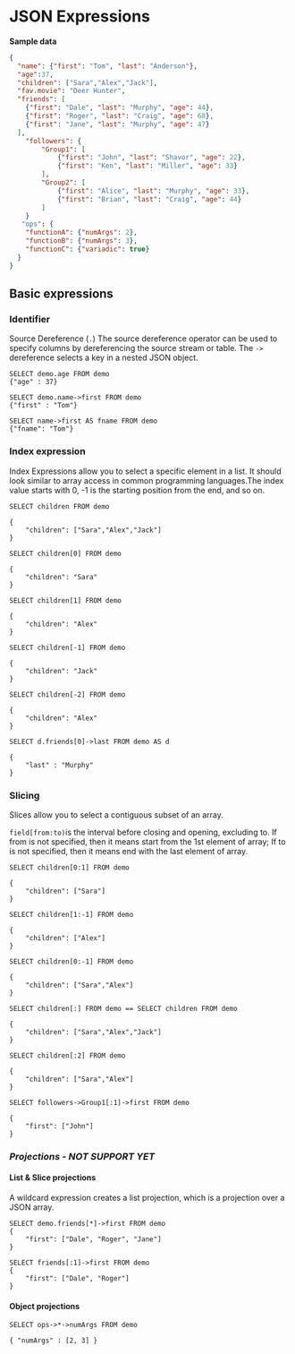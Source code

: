 # JSON Expressions

**Sample data**

```json
{
  "name": {"first": "Tom", "last": "Anderson"},
  "age":37,
  "children": ["Sara","Alex","Jack"],
  "fav.movie": "Deer Hunter",
  "friends": [
    {"first": "Dale", "last": "Murphy", "age": 44},
    {"first": "Roger", "last": "Craig", "age": 68},
    {"first": "Jane", "last": "Murphy", "age": 47}
  ],
    "followers": {
        "Group1": [
		    {"first": "John", "last": "Shavor", "age": 22},
		    {"first": "Ken", "last": "Miller", "age": 33}
        ],
        "Group2": [
            {"first": "Alice", "last": "Murphy", "age": 33},
		    {"first": "Brian", "last": "Craig", "age": 44}
        ]
    }
   "ops": {
   	"functionA": {"numArgs": 2},
    "functionB": {"numArgs": 3},
    "functionC": {"variadic": true}
  }
}
```

## Basic expressions

### Identifier 

Source Dereference (`.`) The source dereference operator can be used to specify columns by dereferencing the source stream or table. The ``->`` dereference selects a key in a nested JSON object.

```
SELECT demo.age FROM demo
{"age" : 37}
```



```
SELECT demo.name->first FROM demo
{"first" : "Tom"}
```



```
SELECT name->first AS fname FROM demo
{"fname": "Tom"}
```

### Index expression

Index Expressions allow you to select a specific element in a list. It should look similar to array access in common programming languages.The index value starts with 0, -1 is the starting position from the end, and so on.

```
SELECT children FROM demo

{
    "children": ["Sara","Alex","Jack"]
}
```



```
SELECT children[0] FROM demo

{
    "children": "Sara"
}

SELECT children[1] FROM demo

{
    "children": "Alex"
}

SELECT children[-1] FROM demo

{
    "children": "Jack"
}

SELECT children[-2] FROM demo

{
    "children": "Alex"
}

SELECT d.friends[0]->last FROM demo AS d

{
    "last" : "Murphy"
}
```

### Slicing

Slices allow you to select a contiguous subset of an array. 

``field[from:to)``is the interval before closing and opening, excluding to. If from is not specified, then it means start from the 1st element of array; If to is not specified, then it means end with the last element of array.

```
SELECT children[0:1] FROM demo

{
    "children": ["Sara"]
}

SELECT children[1:-1] FROM demo

{
    "children": ["Alex"]
}

SELECT children[0:-1] FROM demo

{
    "children": ["Sara","Alex"]
}
```



```
SELECT children[:] FROM demo == SELECT children FROM demo

{
    "children": ["Sara","Alex","Jack"]
}
```



```
SELECT children[:2] FROM demo

{
    "children": ["Sara","Alex"]
}
```



```
SELECT followers->Group1[:1]->first FROM demo

{
    "first": ["John"]
}
```



### *Projections* - *NOT SUPPORT YET*

#### List & Slice projections

A wildcard expression creates a list projection, which is a projection over a JSON array. 

```
SELECT demo.friends[*]->first FROM demo
{
    "first": ["Dale", "Roger", "Jane"]
}
```



```
SELECT friends[:1]->first FROM demo
{
    "first": ["Dale", "Roger"]
}
```

#### Object projections

```
SELECT ops->*->numArgs FROM demo

{ "numArgs" : [2, 3] }
```

